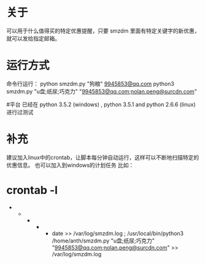 # 关于
可以用于什么值得买的特定优惠提醒，只要 smzdm 里面有特定关键字的新优惠， 就可以发给指定邮箱。



# 运行方式
命令行运行：
python   smzdm.py "狗粮" 9945853@qq.com
python3  smzdm.py "u盘;纸尿;巧克力" "9945853@qq.com;nolan.peng@surcdn.com"

#平台
已经在  python 3.5.2 (windows) , python 3.5.1 and python 2.6.6 (linux)  进行过测试

# 补充
建议加入linux中的crontab，让脚本每分钟自动运行，这样可以不断地扫描特定的优惠信息。 也可以加入到windows的计划任务
比如：
# crontab  -l
* * * * *   date >> /var/log/smzdm.log ; /usr/local/bin/python3  /home/anth/smzdm.py "u盘;纸尿;巧克力" "9945853@qq.com;nolan.peng@surcdn.com" >> /var/log/smzdm.log
